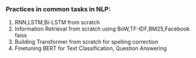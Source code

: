 ### Practices in common tasks in NLP:

1. RNN,LSTM,Bi-LSTM from scratch
2. Information Retrieval from scratch using BoW,TF-IDF,BM25,Facebook faiss
3. Building Transformer from scratch for spelling correction
4. Finetuning BERT for Text Classification, Question Answering
